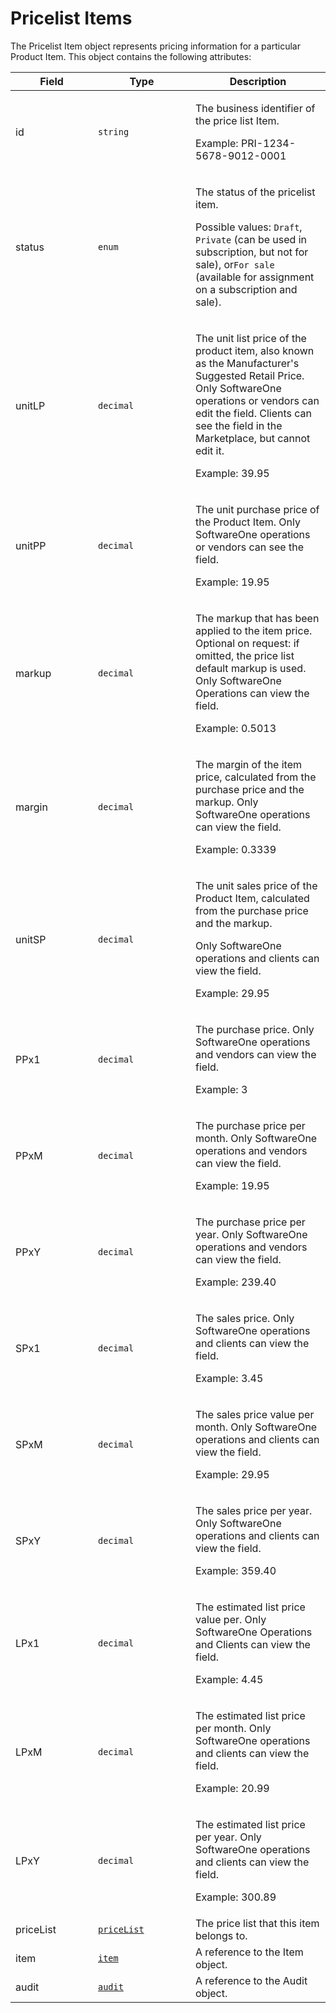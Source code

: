 # Pricelist Items

The Pricelist Item object represents pricing information for a particular Product Item. This object contains the following attributes:

<table><thead><tr><th width="116">Field</th><th width="140">Type</th><th>Description</th></tr></thead><tbody><tr><td>id</td><td><code>string</code></td><td><p>The business identifier of the price list Item. </p><p>Example: PRI-1234-5678-9012-0001</p></td></tr><tr><td>status</td><td><code>enum</code></td><td><p>The status of the pricelist item.</p><p>Possible values: <code>Draft</code>, <code>Private</code> (can be used in subscription, but not for sale), or<code>For sale</code> (available for assignment on a subscription and sale).</p></td></tr><tr><td>unitLP</td><td><code>decimal</code></td><td><p>The unit list price of the product item, also known as the Manufacturer's Suggested Retail Price. Only SoftwareOne operations or vendors can edit the field. Clients can see the field in the Marketplace, but cannot edit it. </p><p>Example: 39.95</p></td></tr><tr><td>unitPP</td><td><code>decimal</code></td><td><p>The unit purchase price of the Product Item. Only SoftwareOne operations or vendors can see the field. </p><p>Example: 19.95</p></td></tr><tr><td>markup</td><td><code>decimal</code></td><td><p>The markup that has been applied to the item price. Optional on request: if omitted, the price list default markup is used. Only SoftwareOne Operations can view the field. </p><p>Example: 0.5013</p></td></tr><tr><td>margin</td><td><code>decimal</code></td><td><p>The margin of the item price, calculated from the purchase price and the markup. Only SoftwareOne operations can view the field.  </p><p>Example: 0.3339</p></td></tr><tr><td>unitSP</td><td><code>decimal</code></td><td><p>The unit sales price of the Product Item, calculated from the purchase price and the markup. </p><p>Only SoftwareOne operations and clients can view the field.  </p><p>Example: 29.95</p></td></tr><tr><td>PPx1</td><td><code>decimal</code></td><td><p>The purchase price. Only SoftwareOne operations and vendors can view the field. </p><p>Example: 3</p></td></tr><tr><td>PPxM</td><td><code>decimal</code></td><td><p>The purchase price per month. Only SoftwareOne operations and vendors can view the field. </p><p>Example: 19.95</p></td></tr><tr><td>PPxY</td><td><code>decimal</code></td><td><p>The purchase price per year. Only SoftwareOne operations and vendors can view the field. </p><p>Example: 239.40</p></td></tr><tr><td>SPx1</td><td><code>decimal</code></td><td><p>The sales price. Only SoftwareOne operations and clients can view the field. </p><p>Example: 3.45</p></td></tr><tr><td>SPxM</td><td><code>decimal</code></td><td><p>The sales price value per month. Only SoftwareOne operations and clients can view the field. </p><p>Example: 29.95</p></td></tr><tr><td>SPxY</td><td><code>decimal</code></td><td><p>The sales price per year. Only SoftwareOne operations and clients can view the field. </p><p>Example: 359.40</p></td></tr><tr><td>LPx1</td><td><code>decimal</code></td><td><p>The estimated list price value per. Only SoftwareOne Operations and Clients can view the field. </p><p>Example: 4.45</p></td></tr><tr><td>LPxM</td><td><code>decimal</code></td><td><p>The estimated list price per month. Only SoftwareOne operations and clients can view the field. </p><p>Example: 20.99</p></td></tr><tr><td>LPxY</td><td><code>decimal</code></td><td><p>The estimated list price per year. Only SoftwareOne operations and clients can view the field. </p><p>Example: 300.89</p></td></tr><tr><td>priceList</td><td><a href="../pricelists/"><code>priceList</code></a></td><td>The price list that this item belongs to.</td></tr><tr><td>item</td><td><a href="../items/"><code>item</code></a></td><td>A reference to the Item object.</td></tr><tr><td>audit</td><td><a href="../../common-api-objects/audit.md"><code>audit</code></a></td><td>A reference to the Audit object. </td></tr></tbody></table>
